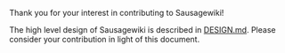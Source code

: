 Thank you for your interest in contributing to Sausagewiki!

The high level design of Sausagewiki is described in [DESIGN.md](DESIGN.md).
Please consider your contribution in light of this document.
